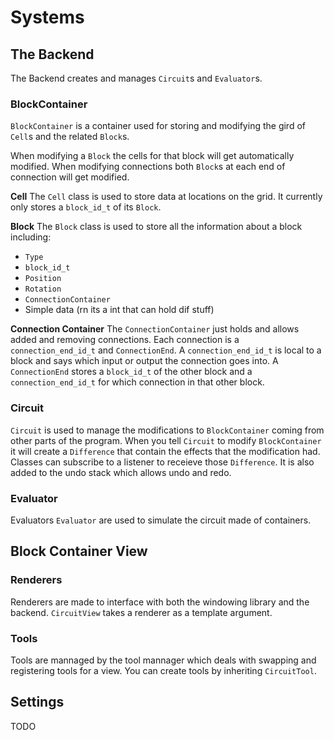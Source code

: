 # Systems

## The Backend

The Backend creates and manages `Circuit`s and `Evaluator`s.

### BlockContainer
`BlockContainer` is a container used for storing and modifying the gird of `Cell`s and the related `Block`s.

When modifying a `Block` the cells for that block will get automatically modified.
When modifying connections both `Block`s at each end of connection will get modified.

**Cell**
The `Cell` class is used to store data at locations on the grid.
It currently only stores a `block_id_t` of its `Block`.

**Block**
The `Block` class is used to store all the information about a block including:
- `Type`
- `block_id_t`
- `Position`
- `Rotation`
- `ConnectionContainer`
- Simple data (rn its a int that can hold dif stuff)

**Connection Container**
The `ConnectionContainer` just holds and allows added and removing connections.
Each connection is a `connection_end_id_t` and `ConnectionEnd`.
A `connection_end_id_t` is local to a block and says which input or output the connection goes into.
A `ConnectionEnd` stores a `block_id_t` of the other block and a `connection_end_id_t` for which connection in that other block.

### Circuit
`Circuit` is used to manage the modifications to `BlockContainer` coming from other parts of the program.
When you tell `Circuit` to modify `BlockContainer` it will create a `Difference` that contain the effects that the modification had.
Classes can subscribe to a listener to receieve those `Difference`. It is also added to the undo stack which allows undo and redo.

### Evaluator
Evaluators `Evaluator` are used to simulate the circuit made of containers.

## Block Container View

### Renderers

Renderers are made to interface with both the windowing library and the backend. `CircuitView` takes a renderer as a template argument.

### Tools

Tools are mannaged by the tool mannager which deals with swapping and registering tools for a view. You can create tools by inheriting `CircuitTool`.

## Settings

TODO
